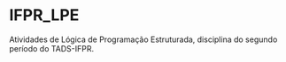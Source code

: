 # IFPR_LPE
 Atividades de Lógica de Programação Estruturada, disciplina do segundo período do TADS-IFPR. 
